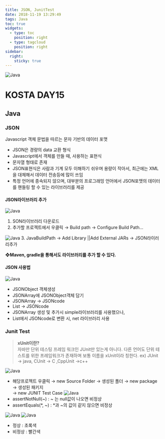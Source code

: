 ```yaml
---
title: JSON, JunitTest
date: 2018-11-19 13:29:49
tags: Java
toc: true
widgets:
  - type: toc
    position: right
  - type: tagcloud
    position: right
sidebar:
  right:
    sticky: true
---
```


![Java](/images/javaimage.png)
# KOSTA DAY15
## Java
<!-- more -->
### JSON
Javascript 객체 문법을 따르는 문자 기반의 데이터 포맷
- JSON은 경량의 data 교환 형식
- Javascript에서 객체를 만들 때, 사용하는 표현식
- 문자열 형태로 존재
- JSON표현식은 사람과 기계 모두 이해하기 쉬우며 용량이 작아서, 최근에는 XML을 대체해서 데이터 전송등에 많이 쓰임
- 특정 언어에 종속되지 않으며, 대부분의 프로그래밍 언어에서 JSON포맷의 데이터를 핸들링 할 수 있는 라이브러리를 제공

#### JSON라이브러리 추가
![Java](/images/java/java15-01.png)
1. SON라이브러리 다운로드
2. 추가할 프로젝트에서 우클릭 → Build path → Configure Build Path…

![Java](/images/java/java15-02.png)
3. JavaBuildPath → Add Library ||Add External JARs → JSON라이러리추가

**❖Maven, gradle을 통해서도 라이브러리를 추가 할 수 있다.**

#### JSON 사용법
![Java](/images/java/java15-03.png)
- JSONObject 객체생성
- JSONArray에 JSONObject객체 담기
- JSONArray → JSONcode
- List → JSONcode
- JSONArray 생성 및 추가시 simple라이브러리를 사용했으나,
- List에서 JSONcode로 변환 시, net 라이브러리 사용

### Junit Test
>**xUnit이란?**   
자바만 단위 테스팅 프레임 워크인 JUnit만 있는게 아니다. 다른 언어도 단위 테스트를 위한 프레임워크가 존재하며 보통 이름을 xUnit이라 칭한다.
ex) JUnit → java, CUnit → C ,CppUnit →c++

![Java](/images/java/java15-05.png)
- 해당프로젝트 우클릭 → new Source Folder → 생성된 폴더 → new package → 생성된 패키지   
→ new JUNIT Test Case
![Java](/images/java/java15-04.png)
- assertNotNull(~) : ~ 는 null값이 나오면 비정상
- assertEquals(*, ~) : *과 ~의 값이 같지 않으면 비정상

![Java](/images/java/java15-06.png)
![Java](/images/java/java15-07.png)
- 정상 : 초록색   
- 비정상 : 빨간색
<br><br>